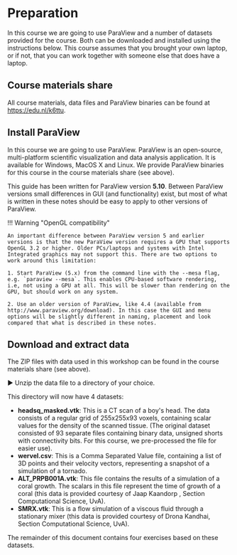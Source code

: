 # Preparation

In this course we are going to use ParaView and a number of datasets provided for the course. Both can be downloaded and installed using the instructions below. This course assumes that you brought your own laptop, or if not, that you can work together with someone else that does have a laptop.

## Course materials share

All course materials, data files and ParaView binaries can be found at https://edu.nl/k6ttu.

## Install ParaView

In this course we are going to use ParaView. ParaView is an open-source, multi-platform scientific visualization and data analysis application. It is available for 
Windows, MacOS X and Linux. We provide ParaView binaries for this course in the course materials share (see above).

This guide has been written for ParaView version **5.10**. Between ParaView versions small differences in GUI (and functionality) exist, but most of what is written in these notes should be easy to apply to other versions of ParaView. 

!!! Warning "OpenGL compatibility"

    An important difference between ParaView version 5 and earlier versions is that the new ParaView version requires a GPU that supports OpenGL 3.2 or higher. Older PCs/laptops and systems with Intel Integrated graphics may not support this. There are two options to work around this limitation:

    1. Start ParaView (5.x) from the command line with the --mesa flag, e.g. `paraview --mesa`. This enables CPU-based software rendering, i.e, not using a GPU at all. This will be slower than rendering on the GPU, but should work on any system.

    2. Use an older version of ParaView, like 4.4 (available from http://www.paraview.org/download). In this case the GUI and menu options will be slightly different in naming, placement and look compared that what is described in these notes.


## Download and extract data

The ZIP files with data used in this workshop can be found in the course materials share (see above).

▶ Unzip the data file to a directory of your choice. 

This directory will now have 4 datasets:

* __headsq_masked.vtk__: This is a CT scan of a boy's head. The data consists of a regular grid of 255x255x93 voxels, containing scalar values for the density of the scanned tissue. (The original dataset consisted of 93 separate files containing binary data, unsigned shorts with connectivity bits. For this course, we pre-processed the file for easier use).
* __wervel.csv__: This is a Comma Separated Value file, containing a list of 3D points and their velocity vectors, representing a snapshot of a simulation of a tornado. 
* __ALT_PRPB001A.vtk__: This file contains the results of a simulation of a coral growth. The scalars in this file represent the time of growth of a coral (this data is provided courtesy of Jaap Kaandorp , Section Computational Science, UvA).
* __SMRX.vtk__: This is a flow simulation of a viscous fluid through a stationary mixer (this data is provided courtesy of Drona Kandhai, Section Computational Science, UvA).

The remainder of this document contains four exercises based on these datasets.